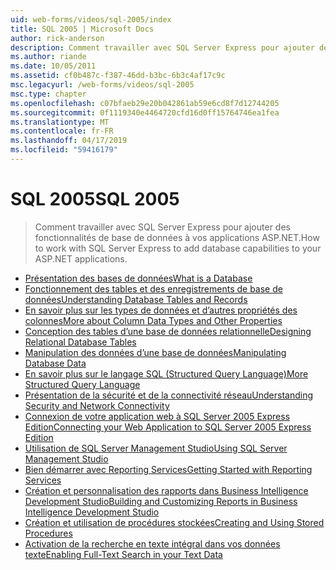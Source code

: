 ```yaml
---
uid: web-forms/videos/sql-2005/index
title: SQL 2005 | Microsoft Docs
author: rick-anderson
description: Comment travailler avec SQL Server Express pour ajouter des fonctionnalités de base de données à vos applications ASP.NET.
ms.author: riande
ms.date: 10/05/2011
ms.assetid: cf0b487c-f387-46dd-b3bc-6b3c4af17c9c
msc.legacyurl: /web-forms/videos/sql-2005
msc.type: chapter
ms.openlocfilehash: c07bfaeb29e20b042861ab59e6cd8f7d12744205
ms.sourcegitcommit: 0f1119340e4464720cfd16d0ff15764746ea1fea
ms.translationtype: MT
ms.contentlocale: fr-FR
ms.lasthandoff: 04/17/2019
ms.locfileid: "59416179"
---
```

# <a name="sql-2005"></a><span data-ttu-id="d4c87-103">SQL 2005</span><span class="sxs-lookup"><span data-stu-id="d4c87-103">SQL 2005</span></span>

> <span data-ttu-id="d4c87-104">Comment travailler avec SQL Server Express pour ajouter des fonctionnalités de base de données à vos applications ASP.NET.</span><span class="sxs-lookup"><span data-stu-id="d4c87-104">How to work with SQL Server Express to add database capabilities to your ASP.NET applications.</span></span>


- [<span data-ttu-id="d4c87-105">Présentation des bases de données</span><span class="sxs-lookup"><span data-stu-id="d4c87-105">What is a Database</span></span>](what-is-a-database.md)
- [<span data-ttu-id="d4c87-106">Fonctionnement des tables et des enregistrements de base de données</span><span class="sxs-lookup"><span data-stu-id="d4c87-106">Understanding Database Tables and Records</span></span>](understanding-database-tables-and-records.md)
- [<span data-ttu-id="d4c87-107">En savoir plus sur les types de données et d’autres propriétés des colonnes</span><span class="sxs-lookup"><span data-stu-id="d4c87-107">More about Column Data Types and Other Properties</span></span>](more-about-column-data-types-and-other-properties.md)
- [<span data-ttu-id="d4c87-108">Conception des tables d’une base de données relationnelle</span><span class="sxs-lookup"><span data-stu-id="d4c87-108">Designing Relational Database Tables</span></span>](designing-relational-database-tables.md)
- [<span data-ttu-id="d4c87-109">Manipulation des données d’une base de données</span><span class="sxs-lookup"><span data-stu-id="d4c87-109">Manipulating Database Data</span></span>](manipulating-database-data.md)
- [<span data-ttu-id="d4c87-110">En savoir plus sur le langage SQL (Structured Query Language)</span><span class="sxs-lookup"><span data-stu-id="d4c87-110">More Structured Query Language</span></span>](more-structured-query-language.md)
- [<span data-ttu-id="d4c87-111">Présentation de la sécurité et de la connectivité réseau</span><span class="sxs-lookup"><span data-stu-id="d4c87-111">Understanding Security and Network Connectivity</span></span>](understanding-security-and-network-connectivity.md)
- [<span data-ttu-id="d4c87-112">Connexion de votre application web à SQL Server 2005 Express Edition</span><span class="sxs-lookup"><span data-stu-id="d4c87-112">Connecting your Web Application to SQL Server 2005 Express Edition</span></span>](connecting-your-web-application-to-sql-server-2005-express-edition.md)
- [<span data-ttu-id="d4c87-113">Utilisation de SQL Server Management Studio</span><span class="sxs-lookup"><span data-stu-id="d4c87-113">Using SQL Server Management Studio</span></span>](using-sql-server-management-studio.md)
- [<span data-ttu-id="d4c87-114">Bien démarrer avec Reporting Services</span><span class="sxs-lookup"><span data-stu-id="d4c87-114">Getting Started with Reporting Services</span></span>](getting-started-with-reporting-services.md)
- [<span data-ttu-id="d4c87-115">Création et personnalisation des rapports dans Business Intelligence Development Studio</span><span class="sxs-lookup"><span data-stu-id="d4c87-115">Building and Customizing Reports in Business Intelligence Development Studio</span></span>](building-and-customizing-reports-in-business-intelligence-development-studio.md)
- [<span data-ttu-id="d4c87-116">Création et utilisation de procédures stockées</span><span class="sxs-lookup"><span data-stu-id="d4c87-116">Creating and Using Stored Procedures</span></span>](creating-and-using-stored-procedures.md)
- [<span data-ttu-id="d4c87-117">Activation de la recherche en texte intégral dans vos données texte</span><span class="sxs-lookup"><span data-stu-id="d4c87-117">Enabling Full-Text Search in your Text Data</span></span>](enabling-full-text-search-in-your-text-data.md)
